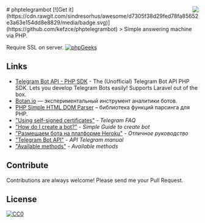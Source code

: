 <img src="https://github.com/matiassingers/awesome-readme/blob/master/icon.png?raw=true" align="right" />
# phptelegrambot [![Get it](https://cdn.rawgit.com/sindresorhus/awesome/d7305f38d29fed78fa85652e3a63e154dd8e8829/media/badge.svg)](https://github.com/kefzce/phptelegrambot)
> Simple answering machine via PHP.

Require SSL on server.
[![phpGeeks](https://yasb.exileed.com/api/v1/chat/1001047863278/count.svg
)](https://t.me/phpgeeks)

## Links
- [Telegram Bot API -  PHP SDK](https://github.com/irazasyed/telegram-bot-sdk) - The (Unofficial) Telegram Bot API PHP SDK. Lets you develop Telegram Bots easily! Supports Laravel out of the box.
- [Botan.io](http://botan.io/) — экспериментальный инструмент аналитики ботов.
- [PHP Simple HTML DOM Parser](http://simplehtmldom.sourceforge.net/) – библиотека функций парсинга для PHP.
- ["Using self-signed certificates"](https://core.telegram.org/bots/self-signed) - *Telegram FAQ*
- ["How do I create a bot?"](https://core.telegram.org/bots/faq#how-do-i-create-a-bot) - *Simple Guide to create bot*
- ["Размещаем бота на платформе Heroku"](http://blizzy.ru/telegram/razmesaem-bota-na-platforme-heroku) - *Отличное руководство*
- ["Telegram Bot API"](https://core.telegram.org/bots/api) - *API Telegram manual*
- ["Available methods"](https://core.telegram.org/bots/api#available-methods) - *Available  methods*


## Contribute

Contributions are always welcome!
Please send me your  Pull Request.


## License

[![CC0](https://licensebuttons.net/p/zero/1.0/88x31.png)](http://creativecommons.org/publicdomain/zero/1.0/)

